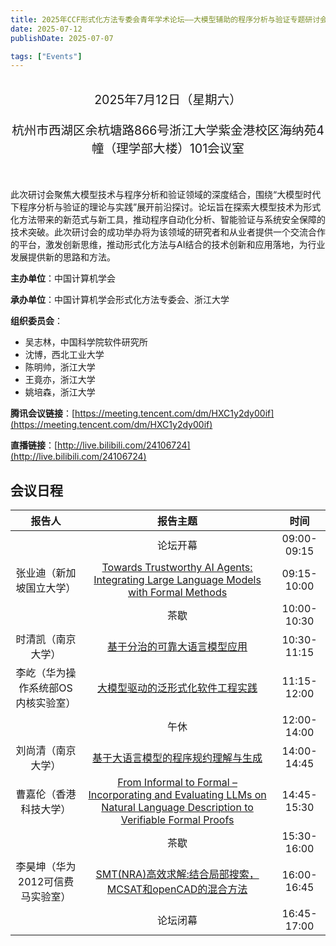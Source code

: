 ```yaml
---
title: 2025年CCF形式化方法专委会青年学术论坛——大模型辅助的程序分析与验证专题研讨会
date: 2025-07-12
publishDate: 2025-07-07

tags: ["Events"]
---
```


<br/>
<div style="text-align: center; font-size: 1.4em;">
  2025年7月12日（星期六）

  杭州市西湖区余杭塘路866号浙江大学紫金港校区海纳苑4幢（理学部大楼）101会议室
</div>
<br/>

此次研讨会聚焦大模型技术与程序分析和验证领域的深度结合，围绕“大模型时代下程序分析与验证的理论与实践”展开前沿探讨。论坛旨在探索大模型技术为形式化方法带来的新范式与新工具，推动程序自动化分析、智能验证与系统安全保障的技术突破。此次研讨会的成功举办将为该领域的研究者和从业者提供一个交流合作的平台，激发创新思维，推动形式化方法与AI结合的技术创新和应用落地，为行业发展提供新的思路和方法。

**主办单位**：中国计算机学会

**承办单位**：中国计算机学会形式化方法专委会、浙江大学

**组织委员会**：
- 吴志林，中国科学院软件研究所
- 沈博，西北工业大学
- 陈明帅，浙江大学
- 王竟亦，浙江大学
- 姚培森，浙江大学

**腾讯会议链接**：[https://meeting.tencent.com/dm/HXC1y2dy00if](https://meeting.tencent.com/dm/HXC1y2dy00if)

**直播链接**：[http://live.bilibili.com/24106724](http://live.bilibili.com/24106724)

## **会议日程**

<div class="event-table">

|               报告人               |                                                                    报告主题                                                                     |    时间     |
| :--------------------------------: | :---------------------------------------------------------------------------------------------------------------------------------------------: | :---------: |
|                                    |                                                                    论坛开幕                                                                     | 09:00-09:15 |
|      张业迪（新加坡国立大学）      |                 [Towards Trustworthy AI Agents: Integrating Large Language Models with Formal Methods](/events/ccfyf25/zhang/)                  | 09:15-10:00 |
|                                    |                                                                      茶歇                                                                       | 10:00-10:30 |
|         时清凯（南京大学）         |                                              [基于分治的可靠大语言模型应用](/events/ccfyf25/shi/)                                               | 10:30-11:15 |
| 李屹（华为操作系统部OS内核实验室） |                                            [大模型驱动的泛形式化软件工程实践](/events/ccfyf25/li1/)                                             | 11:15-12:00 |
|                                    |                                                                      午休                                                                       | 12:00-14:00 |
|         刘尚清（南京大学）         |                                            [基于大语言模型的程序规约理解与生成](/events/ccfyf25/liu)                                            | 14:00-14:45 |
|       曹嘉伦（香港科技大学）       | [From Informal to Formal – Incorporating and Evaluating LLMs on Natural Language Description to Verifiable Formal Proofs](/events/ccfyf25/cao/) | 14:45-15:30 |
|                                    |                                                                      茶歇                                                                       | 15:30-16:00 |
|  李昊坤（华为2012可信费马实验室）  |                                 [SMT(NRA)高效求解:结合局部搜索，MCSAT和openCAD的混合方法](/events/ccfyf25/li2/)                                 | 16:00-16:45 |
|                                    |                                                                    论坛闭幕                                                                     | 16:45-17:00 |

</div>
